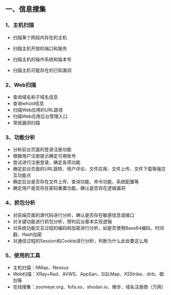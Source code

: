 ## 一、信息搜集

### 1、主机扫描

- 扫描某个网段内存在的主机

- 扫描主机开放的端口和服务

- 扫描主机的操作系统和版本号

- 扫描主机可能存在的已知漏洞

### 2、Web扫描

- 查询域名和子域名信息
- 查询whoid信息
- 扫描Web应用的URL路径
- 扫描Web应用后台管理入口
- 常规漏洞扫描

### 3、功能分析

- 分析前台页面的登录注册功能
- 根据用户注册提示确定可用账号
- 尝试进行注册登录，确定各项功能
- 确定前台页面的URL跳转、用户评论、文件应用、文件上传、文件下载等强交互功能点
- 确定后台是否存在文件上传、查询功能、命令功能、系统配置等
- 确定用户是否存在密码重置功能，确认是否存在逻辑漏洞

### 4、抓包分析

- 对前端页面的源代码进行分析，确认是否存在敏感信息或接口
- 对关键功能进行抓包分析，预判后台基本实现逻辑
- 对系统功能交互过程的编码和加密进行分析，如是否使用Base64编码、时间戳、Hash加密
- 对通信过程的Session和Cookie进行分析，判断为什么此处要这么用

### 5、使用的工具

- 主机扫描：NMap、Nessus
- Web扫描：XRay+Rad、AVWS、AppSan、SQLMap、XSStrike、dirb、御剑等
- 在线搜集：zoomeye.org、fofa.so、shodan.io、微步、域名注册商（万网）
